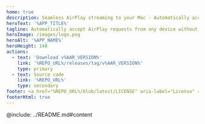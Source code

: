 ```yaml
---
home: true
description: Seamless AirPlay streaming to your Mac - Automatically accept AirPlay requests from any device, no need to manually approve each notification alert.
heroText: '%APP_TITLE%'
tagline: Automatically accept AirPlay requests from any device without the need to manually approve each notification.
heroImage: /images/logo.png
heroAlt: '%APP_NAME%'
heroHeight: 140
actions:
  - text: 'Download v%AAR_VERSION%'
    link: '%REPO_URL%/releases/tag/v%AAR_VERSION%'
    type: primary
  - text: Source code
    link: '%REPO_URL%'
    type: secondary
footer: <a href="%REPO_URL%/blob/latest/LICENSE" aria-label="License" rel="noopener noreferrer" target="_blank">MPL-2.0 Licensed</a> | Copyright © 2024-present <a href="%AUTHOR_URL%" aria-label="Author" rel="noopener noreferrer" target="_blank">@%AUTHOR_NAME%</a>
footerHtml: true
---
```


@include: ../README.md#content